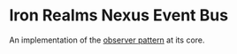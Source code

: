 # Iron Realms Nexus Event Bus #

An implementation of the [observer pattern](https://en.wikipedia.org/wiki/Observer_pattern) at its core.

